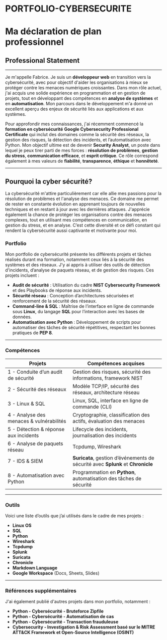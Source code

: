 # PORTFOLIO-CYBERSECURITE
# Ma déclaration de plan professionnel

## **Professional Statement**

---

Je m'appelle Fabrice. Je suis un **développeur web** en transition vers la cybersécurité, avec pour objectif d'aider les organisations à mieux se protéger contre les menaces numériques croissantes. Dans mon rôle actuel, j'ai acquis une solide expérience en programmation et en gestion de projets, tout en développant des compétences en **analyse de systèmes** et en **automatisation**. Mon parcours dans le développement m'a donné un excellent aperçu des enjeux de sécurité liés aux applications et aux systèmes.

Pour approfondir mes connaissances, j'ai récemment commencé la **formation en cybersécurité** **Google Cybersecurity Professional Certificate** qui inclut des domaines comme la sécurité des réseaux, la gestion des risques, la détection des incidents, et l’automatisation avec Python. Mon objectif ultime est de devenir **Security Analyst**, un poste dans lequel je peux tirer parti de mes forces : **résolution de problèmes**, **gestion du stress**, **communication efficace**, et **esprit critique**. Ce rôle correspond également à mes valeurs de **fiabilité**, **transparence**, **éthique** et **honnêteté**.

---

## Pourquoi la cyber sécurité?

La cybersécurité m'attire particulièrement car elle allie mes passions pour la résolution de problèmes et l'analyse des menaces. Ce domaine me permet de rester en constante évolution en apprenant toujours de nouvelles techniques et en restant à jour avec les dernières attaques. J'apprécie également la chance de protéger les organisations contre des menaces complexes, tout en utilisant mes compétences en communication, en gestion du stress, et en analyse. C’est cette diversité et ce défi constant qui rendent la cybersécurité aussi captivante et motivante pour moi.

### **Portfolio**

Mon portfolio de cybersécurité présente les différents projets et tâches réalisés durant ma formation, notamment ceux liés à la sécurité des systèmes et des réseaux. J'y ai appris à utiliser des outils de détection d'incidents, d’analyse de paquets réseau, et de gestion des risques. Ces projets incluent :

- **Audit de sécurité** : Utilisation du cadre **NIST Cybersecurity Framework** et des Playbooks de réponse aux incidents.
- **Sécurité réseau** : Conception d’architectures sécurisées et renforcement de la sécurité des réseaux.
- **Command-line & SQL** : Maîtrise de l’interface en ligne de commande sous **Linux**, du langage **SQL** pour l’interaction avec les bases de données.
- **Automatisation avec Python** : Développement de scripts pour automatiser des tâches de sécurité répétitives, respectant les bonnes pratiques de **PEP 8**.

---

### **Compétences**

| **Projets** | **Compétences acquises** |
| --- | --- |
| 1 - Conduite d’un audit de sécurité | Gestion des risques, sécurité des informations, framework NIST |
| 2 - Sécurité des réseaux | Modèle TCP/IP, sécurité des réseaux, architecture réseau |
| 3 - Linux & SQL | Linux, SQL, interface en ligne de commande (CLI) |
| 4 - Analyse des menaces & vulnérabilités | Cryptographie, classification des actifs, évaluation des menaces |
| 5 - Détection & réponse aux incidents | Lifecycle des incidents, journalisation des incidents |
| 6 - Analyse de paquets réseau | Tcpdump, Wireshark |
| 7 - IDS & SIEM | **Suricata**, gestion d’événements de sécurité avec **Splunk** et **Chronicle** |
| 8 - Automatisation avec Python | Programmation en **Python**, automatisation des tâches de sécurité |

---

### **Outils**

Voici une liste d’outils que j’ai utilisés dans le cadre de mes projets :

- **Linux OS**
- **SQL**
- **Python**
- **Wireshark**
- **Tcpdump**
- **Splunk**
- **Suricata**
- **Chronicle**
- **Markdown Language**
- **Google Workspace** (Docs, Sheets, Slides)

---

### **Références supplémentaires**

J'ai également publié d'autres projets dans mon portfolio, notamment :

- **Python - Cybersécurité - Bruteforce Zipfile**
- **Python - Cybersécurité - Automatisation de cas**
- **Python - Cybersécurité - Transaction frauduleuse**
- **Cybersecurity - Investigation & Risk Assessment basé sur le MITRE ATT&CK Framework et Open-Source Intelligence (OSINT)**
